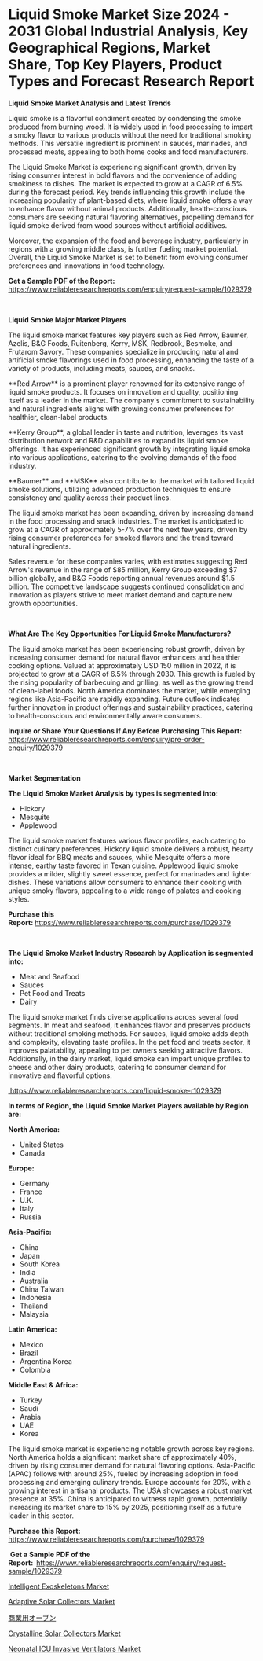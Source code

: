 <p><h1>Liquid Smoke Market Size 2024 - 2031 Global Industrial Analysis, Key Geographical Regions, Market Share, Top Key Players, Product Types and Forecast Research Report</h1></p><p><strong>Liquid Smoke Market Analysis and Latest Trends</strong></p>
<p><p>Liquid smoke is a flavorful condiment created by condensing the smoke produced from burning wood. It is widely used in food processing to impart a smoky flavor to various products without the need for traditional smoking methods. This versatile ingredient is prominent in sauces, marinades, and processed meats, appealing to both home cooks and food manufacturers.</p><p>The Liquid Smoke Market is experiencing significant growth, driven by rising consumer interest in bold flavors and the convenience of adding smokiness to dishes. The market is expected to grow at a CAGR of 6.5% during the forecast period. Key trends influencing this growth include the increasing popularity of plant-based diets, where liquid smoke offers a way to enhance flavor without animal products. Additionally, health-conscious consumers are seeking natural flavoring alternatives, propelling demand for liquid smoke derived from wood sources without artificial additives.</p><p>Moreover, the expansion of the food and beverage industry, particularly in regions with a growing middle class, is further fueling market potential. Overall, the Liquid Smoke Market is set to benefit from evolving consumer preferences and innovations in food technology.</p></p>
<p><strong>Get a Sample PDF of the Report:&nbsp;</strong> <a href="https://www.reliableresearchreports.com/enquiry/request-sample/1029379">https://www.reliableresearchreports.com/enquiry/request-sample/1029379</a></p>
<p>&nbsp;</p>
<p><strong>Liquid Smoke Major Market Players</strong></p>
<p><p>The liquid smoke market features key players such as Red Arrow, Baumer, Azelis, B&G Foods, Ruitenberg, Kerry, MSK, Redbrook, Besmoke, and Frutarom Savory. These companies specialize in producing natural and artificial smoke flavorings used in food processing, enhancing the taste of a variety of products, including meats, sauces, and snacks.</p><p>**Red Arrow** is a prominent player renowned for its extensive range of liquid smoke products. It focuses on innovation and quality, positioning itself as a leader in the market. The company's commitment to sustainability and natural ingredients aligns with growing consumer preferences for healthier, clean-label products.</p><p>**Kerry Group**, a global leader in taste and nutrition, leverages its vast distribution network and R&D capabilities to expand its liquid smoke offerings. It has experienced significant growth by integrating liquid smoke into various applications, catering to the evolving demands of the food industry.</p><p>**Baumer** and **MSK** also contribute to the market with tailored liquid smoke solutions, utilizing advanced production techniques to ensure consistency and quality across their product lines.</p><p>The liquid smoke market has been expanding, driven by increasing demand in the food processing and snack industries. The market is anticipated to grow at a CAGR of approximately 5-7% over the next few years, driven by rising consumer preferences for smoked flavors and the trend toward natural ingredients.</p><p>Sales revenue for these companies varies, with estimates suggesting Red Arrow's revenue in the range of $85 million, Kerry Group exceeding $7 billion globally, and B&G Foods reporting annual revenues around $1.5 billion. The competitive landscape suggests continued consolidation and innovation as players strive to meet market demand and capture new growth opportunities.</p></p>
<p>&nbsp;</p>
<p><strong>What Are The Key Opportunities For Liquid Smoke Manufacturers?</strong></p>
<p><p>The liquid smoke market has been experiencing robust growth, driven by increasing consumer demand for natural flavor enhancers and healthier cooking options. Valued at approximately USD 150 million in 2022, it is projected to grow at a CAGR of 6.5% through 2030. This growth is fueled by the rising popularity of barbecuing and grilling, as well as the growing trend of clean-label foods. North America dominates the market, while emerging regions like Asia-Pacific are rapidly expanding. Future outlook indicates further innovation in product offerings and sustainability practices, catering to health-conscious and environmentally aware consumers.</p></p>
<p><strong>Inquire or Share Your Questions If Any Before Purchasing This Report:</strong> <a href="https://www.reliableresearchreports.com/enquiry/pre-order-enquiry/1029379">https://www.reliableresearchreports.com/enquiry/pre-order-enquiry/1029379</a></p>
<p>&nbsp;</p>
<p><strong>Market Segmentation</strong></p>
<p><strong>The Liquid Smoke Market Analysis by types is segmented into:</strong></p>
<p><ul><li>Hickory</li><li>Mesquite</li><li>Applewood</li></ul></p>
<p><p>The liquid smoke market features various flavor profiles, each catering to distinct culinary preferences. Hickory liquid smoke delivers a robust, hearty flavor ideal for BBQ meats and sauces, while Mesquite offers a more intense, earthy taste favored in Texan cuisine. Applewood liquid smoke provides a milder, slightly sweet essence, perfect for marinades and lighter dishes. These variations allow consumers to enhance their cooking with unique smoky flavors, appealing to a wide range of palates and cooking styles.</p></p>
<p><strong>Purchase this Report:&nbsp;</strong><a href="https://www.reliableresearchreports.com/purchase/1029379">https://www.reliableresearchreports.com/purchase/1029379</a></p>
<p>&nbsp;</p>
<p><strong>The Liquid Smoke Market Industry Research by Application is segmented into:</strong></p>
<p><ul><li>Meat and Seafood</li><li>Sauces</li><li>Pet Food and Treats</li><li>Dairy</li></ul></p>
<p><p>The liquid smoke market finds diverse applications across several food segments. In meat and seafood, it enhances flavor and preserves products without traditional smoking methods. For sauces, liquid smoke adds depth and complexity, elevating taste profiles. In the pet food and treats sector, it improves palatability, appealing to pet owners seeking attractive flavors. Additionally, in the dairy market, liquid smoke can impart unique profiles to cheese and other dairy products, catering to consumer demand for innovative and flavorful options.</p></p>
<p><a href="https://www.reliableresearchreports.com/liquid-smoke-r1029379">&nbsp;https://www.reliableresearchreports.com/liquid-smoke-r1029379</a></p>
<p><strong>In terms of Region, the Liquid Smoke Market Players available by Region are:</strong></p>
<p>
    <p> <strong> North America: </strong>
        <ul>
            <li>United States</li>
            <li>Canada</li>
        </ul>
        </p> 
    <p> <strong> Europe: </strong>
        <ul>
            <li>Germany</li>
            <li>France</li>
            <li>U.K.</li>
            <li>Italy</li>
            <li>Russia</li>
        </ul>
        </p> 
    <p> <strong> Asia-Pacific: </strong>
        <ul>
            <li>China</li>
            <li>Japan</li>
            <li>South Korea</li>
            <li>India</li>
            <li>Australia</li>
            <li>China Taiwan</li>
            <li>Indonesia</li>
            <li>Thailand</li>
            <li>Malaysia</li>
        </ul>
        </p> 
    <p> <strong> Latin America: </strong>
        <ul>
            <li>Mexico</li>
            <li>Brazil</li>
            <li>Argentina Korea</li>
            <li>Colombia</li>
        </ul>
        </p> 
    <p> <strong> Middle East & Africa: </strong>
        <ul>
            <li>Turkey</li>
            <li>Saudi</li>
            <li>Arabia</li>
            <li>UAE</li>
            <li>Korea</li>
        </ul>
    </p>
    </p>
<p><p>The liquid smoke market is experiencing notable growth across key regions. North America holds a significant market share of approximately 40%, driven by rising consumer demand for natural flavoring options. Asia-Pacific (APAC) follows with around 25%, fueled by increasing adoption in food processing and emerging culinary trends. Europe accounts for 20%, with a growing interest in artisanal products. The USA showcases a robust market presence at 35%. China is anticipated to witness rapid growth, potentially increasing its market share to 15% by 2025, positioning itself as a future leader in this sector.</p></p>
<p><strong>Purchase this Report: </strong><a href="https://www.reliableresearchreports.com/purchase/1029379">https://www.reliableresearchreports.com/purchase/1029379</a></p>
<p>&nbsp;<strong>Get a Sample PDF of the Report:&nbsp;&nbsp;</strong><a href="https://www.reliableresearchreports.com/enquiry/request-sample/1029379">https://www.reliableresearchreports.com/enquiry/request-sample/1029379</a></p>
<p><strong></strong></p>
<p><p><a href="https://github.com/PeterParrish5/Market-Research-Report-List-6/blob/main/intelligent-exoskeletons-market.md">Intelligent Exoskeletons Market</a></p><p><a href="https://issuu.com/reportprime-2/docs/adaptive-solar-collectors-market-si_f07e777fbf1ef1">Adaptive Solar Collectors Market</a></p><p><a href="https://medium.com/@edmondg3yrtreenfelder8956/%E5%95%86%E6%A5%AD%E7%94%A8%E3%82%AA%E3%83%BC%E3%83%96%E3%83%B3%E6%A5%AD%E7%95%8C%E3%81%AE%E6%B4%9E%E5%AF%9F%E3%83%AC%E3%83%9D%E3%83%BC%E3%83%88-%E5%95%86%E6%A5%AD%E7%94%A8%E3%82%AA%E3%83%BC%E3%83%96%E3%83%B3%E5%B8%82%E5%A0%B4%E3%81%AE%E3%83%88%E3%83%AC%E3%83%B3%E3%83%89-%E3%82%A2%E3%83%97%E3%83%AA%E3%82%B1%E3%83%BC%E3%82%B7%E3%83%A7%E3%83%B3-%E3%81%8A%E3%82%88%E3%81%B3%E7%AB%B6%E4%BA%89%E7%92%B0%E5%A2%83%E3%81%AE%E5%88%86%E6%9E%90-2024%E5%B9%B4-2031%E5%B9%B4-a0024b8b6970">商業用オーブン</a></p><p><a href="https://issuu.com/reportprime-2/docs/crystalline-solar-collectors-market_434275527a8aa9">Crystalline Solar Collectors Market</a></p><p><a href="https://medium.com/@dan.murray5879/neonatal-icu-invasive-ventilators-market-overview-global-market-trends-and-future-prospects-from-8b04dd1f3844">Neonatal ICU Invasive Ventilators Market</a></p></p>